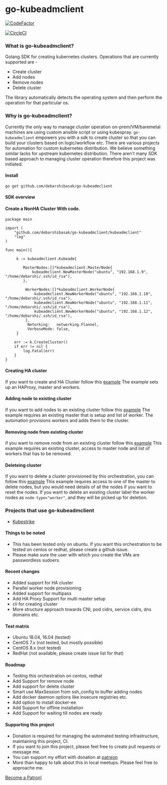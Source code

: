 # go-kubeadmclient

[![CodeFactor](https://www.codefactor.io/repository/github/debarshibasak/go-kubeadmclient/badge)](https://www.codefactor.io/repository/github/debarshibasak/go-kubeadmclient)

[![CircleCI](https://circleci.com/gh/debarshibasak/go-kubeadmclient.svg?style=svg)](https://circleci.com/gh/debarshibasak/go-kubeadmclient)

### What is go-kubeadmclient?

Golang SDK for creating kubernetes clusters. Operations that are currently supported are -

- Create cluster
- Add nodes
- Remove nodes
- Delete cluster
 
The library automatically detects the operating system 
and then perform the operation for that particular os.

### Why is go-kubeadmclient?

Currently the only way to manage cluster operation on-prem/VM/baremetal machines are using custom ansible script or using kubespray.
`go-kubeadmclient` empowers you with a sdk to create cluster so that you can build your clusters based on logic/workflow etc. 
There are various projects for automation for custom kubernetes distribution. We believe something similar lacks for upstream kubernetes distribution. 
There aren't many SDK based approach to managing cluster operation therefore this project was initiated. 

#### Install
```
go get github.com/debarshibasak/go-kubeadmclient
```

#### SDK overview

#### Create a NonHA Cluster With code.

```
package main

import (
	"github.com/debarshibasak/go-kubeadmclient/kubeadmclient"
	"log"
)

func main(){

	 k := kubeadmclient.Kubeadm{

	 	MasterNodes:[]*kubeadmclient.MasterNode{
			kubeadmclient.NewMasterNode("ubuntu", "192.168.1.9", "/home/debarshi/.ssh/id_rsa"),
		},

		 WorkerNodes:[]*kubeadmclient.WorkerNode{
			 kubeadmclient.NewWorkerNode("ubuntu", "192.168.1.10", "/home/debarshi/.ssh/id_rsa"),
			 kubeadmclient.NewWorkerNode("ubuntu", "192.168.1.11", "/home/debarshi/.ssh/id_rsa"),
			 kubeadmclient.NewWorkerNode("ubuntu", "192.168.1.12", "/home/debarshi/.ssh/id_rsa"),
		 },
	      Netorking:   networking.Flannel,
          VerboseMode: false,
	 }

	err := k.CreateCluster()
	if err != nil {
		log.Fatal(err)
	}
}
```

#### Creating HA cluster
If you want to create and HA Cluster follow this [example](https://github.com/debarshibasak/go-kubeadmclient/blob/master/examples/create_cluster_example.go#L50)
The example sets up an HAProxy, master and workers.

#### Adding node to existing cluster
If you want to add nodes to an existing cluster follow this [example](https://github.com/debarshibasak/go-kubeadmclient/blob/master/examples/add_node_example.go)
The example requires an existing master that is setup and list of worker. The automation provisions workers and adds them to the cluster.

#### Removing node from existing cluster
if you want to remove node from an existing cluster follow this [example](https://github.com/debarshibasak/go-kubeadmclient/blob/master/examples/remove_node_example.go)
This example requires an existing cluster, access to master node and list of workers that has to be removed.

#### Deleteing cluster
If you want to delete a cluster provisioned by this orchestration, you can follow this [example](https://github.com/debarshibasak/go-kubeadmclient/blob/master/examples/delete_cluster_example.go)
This example requires access to one of the master to delete nodes, but you would need details of all the nodes if you want to reset the nodes.
If you want to delete an existing cluster label the worker nodes as `node-type="worker"`, and they will be picked up for deletion.

### Projects that use go-kubeadmclient
- [Kubestrike](https://github.com/debarshibasak/kubestrike)

#### Things to be noted
- This has been tested only on ubuntu. If you want this orchestration to be tested on centos or redhat, 
please create a github issue.
- Please make sure the user with which you create the VMs are passwordless sudoers.

#### Recent changes
- Added support for HA cluster
- Parallel worker node provisioning
- Added support for multipass
- Add HA Proxy Support for multi master setup
- cli for creating cluster
- More structure approach towards CNI, pod cidrs, service cidrs, dns domains etc.

#### Test matrix
- Ubuntu 18.04, 16.04 (tested)
- CentOS 7.x (not tested, but mostly possible)
- CentOS 8.x (not tested)
- RedHat (not available, please create issue list for that)

#### Roadmap
- Testing this orchestration on centos, redhat
- Add Support for remove node
- Add support for delete cluster
- Smart use MaxSession from ssh_config to buffer adding nodes
- Add docker daemon options like insecure registries etc.
- Add option to install docker-ee
- Add Support for offline installation
- Add Support for waiting till nodes are ready

#### Supporting this project
- Donation is required for managing the automated testing infrastructure, maintaining this project, CI.
- If you want to join this project, please feel free to create pull requests or message me.
- You can support my effort with donation at [patreon](https://www.patreon.com/bePatron?u=31747625)
- More than happy to talk about this in local meetups. Please feel free to approache me.

<a href="https://www.patreon.com/bePatron?u=31747625" data-patreon-widget-type="become-patron-button">Become a Patron!</a><script async src="https://c6.patreon.com/becomePatronButton.bundle.js"></script>
